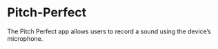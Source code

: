 # Pitch-Perfect
The Pitch Perfect app allows users to record a sound using the device’s microphone.
